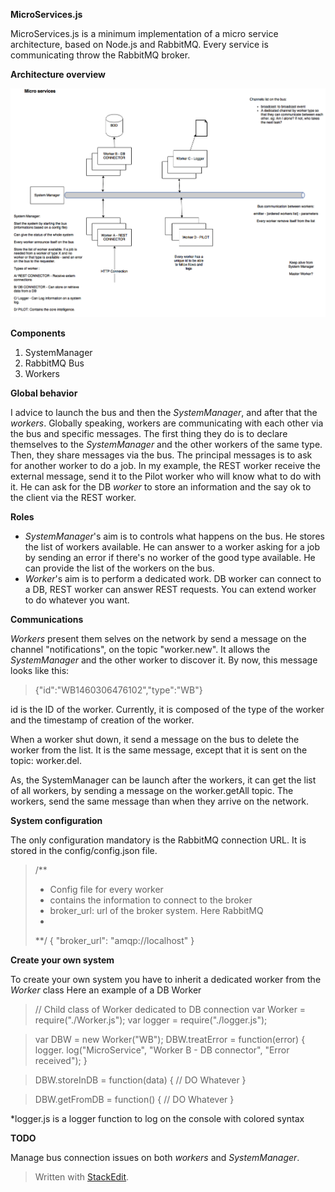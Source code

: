**MicroServices.js**

MicroServices.js is a minimum implementation of a micro service architecture, based on Node.js and RabbitMQ.
Every service is communicating throw the RabbitMQ broker.

**Architecture overview**

![Architecture](https://github.com/kobe1980/MicroServices/blob/master/doc/archi.png)

**Components**

 1. SystemManager
 2. RabbitMQ Bus
 3. Workers

**Global behavior**

I advice to launch the bus and then the *SystemManager*, and after that the *workers*.
Globally speaking, workers are communicating with each other via the bus and specific messages. 
The first thing they do is to declare themselves to the *SystemManager* and the other workers of the same type.
Then, they share messages via the bus. The principal messages is to ask for another worker to do a job.
In my example, the REST worker receive the external message, send it to the Pilot worker who will know what to do with it. He can ask for the DB *worker* to store an information and the say ok to the client via the REST worker.

**Roles**

 - *SystemManager*'s aim is to controls what happens on the bus. He stores the list of workers available. He can answer to a worker asking for a job by sending an error if there's no worker of the good type available. He can provide the list of the workers on the bus.
 - *Worker*'s aim is to perform a dedicated work. DB worker can connect to a DB, REST worker can answer REST requests. You can extend worker to do whatever you want.

**Communications**

*Workers* present them selves on the network by send a message on the channel "notifications", on the topic "worker.new". It allows the *SystemManager* and the other worker to discover it.
By now, this message looks like this:
> {"id":"WB1460306476102","type":"WB"}

id is the ID of the worker. 
Currently, it is composed of the type of the worker and the timestamp of creation of the worker.

When a worker shut down, it send a message on the bus to delete the worker from the list. It is the same message, except that it is sent on the topic: worker.del.

As, the SystemManager can be launch after the workers, it can get the list of all workers, by sending a message on the worker.getAll topic. The workers, send the same message than when they arrive on the network.

**System configuration**

The only configuration mandatory is the RabbitMQ connection URL. It is stored in the config/config.json file.
> /**
>  * Config file for every worker 
>  * contains the information to connect to the broker
>  * broker_url: url of the broker system. Here RabbitMQ
>  * 
>  **/ 
> {
>         "broker_url": "amqp://localhost"
> }

**Create your own system**

To create your own system you have to inherit a dedicated worker from the *Worker* class
Here an example of a DB Worker

> // Child class of Worker dedicated to DB connection
> var Worker = require("./Worker.js");
> var logger = require("./logger.js");

> var DBW = new Worker("WB");
> DBW.treatError = function(error) {
>         logger. log("MicroService", "Worker B - DB connector", "Error received");
> }

> DBW.storeInDB = function(data) {
>         // DO Whatever
> }

> DBW.getFromDB = function() {
>         // DO Whatever
> }

*logger.js is a logger function to log on the console with colored syntax

**TODO**

Manage bus connection issues on both *workers* and *SystemManager*.

> Written with [StackEdit](https://stackedit.io/).